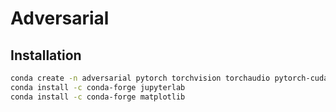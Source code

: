 # Adversarial
## Installation
```bash
conda create -n adversarial pytorch torchvision torchaudio pytorch-cuda=12.1 -c pytorch -c nvidia
conda install -c conda-forge jupyterlab
conda install -c conda-forge matplotlib
```